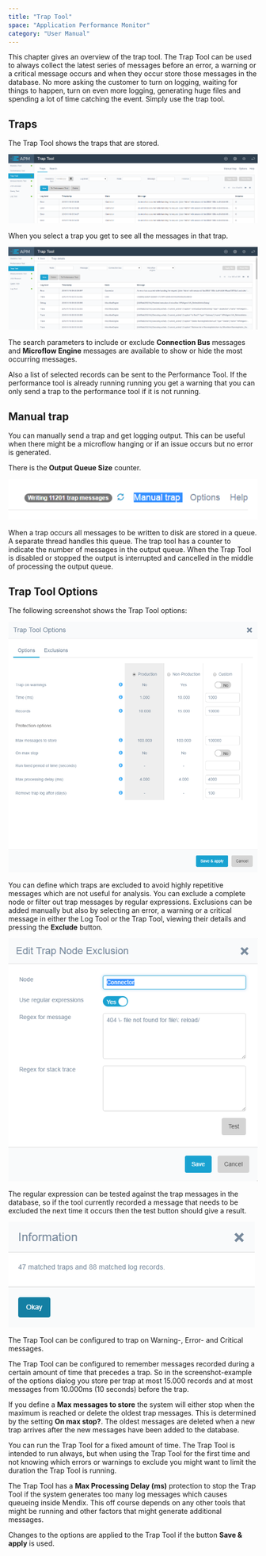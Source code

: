 ```yaml
---
title: "Trap Tool"
space: "Application Performance Monitor"
category: "User Manual"
---
```

This chapter gives an overview of the trap tool. The Trap Tool can be used to always collect the latest 
series of messages before an error, a warning or a critical message occurs and when they occur 
store those messages in the database. No more asking the customer to turn on logging, waiting for things 
to happen, turn on even more logging, generating huge files and spending a lot of time catching the event. 
Simply use the trap tool.

## Traps

The Trap Tool shows the traps that are stored.

 ![](attachments/Trap_Tool/Overview.png)

When you select a trap you get to see all the messages in that trap.

 ![](attachments/Trap_Tool/Individual_Trap.png)

The search parameters to include or exclude **Connection Bus** messages and 
**Microflow Engine** messages are available to show or hide the most occurring messages.

Also a list of selected records can be sent to the Performance Tool. 
If the performance tool is already running running you get a warning that you can only send a
 trap to the performance tool if it is not running.

## Manual trap
You can manually send a trap and get logging output. This can be useful when there might be a microflow 
hanging or if an issue occurs but no error is generated.

There is the **Output Queue Size** counter. 

![](attachments/Trap_Tool/Output_Queue.png)

When a trap occurs all messages to be written to disk are stored in a queue. A separate thread handles this queue. The trap tool has a counter to indicate the number of messages in the output queue. When the Trap Tool is disabled or stopped the output is interrupted and cancelled in the middle of processing the output queue.

## Trap Tool Options

The following screenshot shows the Trap Tool options:

![](attachments/Trap_Tool/Options.png)

You can define which traps are excluded to avoid highly repetitive messages which are not useful for analysis. You can exclude a complete node or filter out trap messages by regular expressions. Exclusions can be added manually but also by selecting an error, a warning or a critical message in either the Log Tool or the Trap Tool, viewing their details and pressing the **Exclude** button.

![](attachments/Trap_Tool/Edit_Exclusion.png)

The regular expression can be tested against the trap messages in the database, so if the tool currently 
recorded a message that needs to be excluded the next time it occurs then the test button should give a
 result.

![](attachments/Trap_Tool/Test_Exclusion.png)

The Trap Tool can be configured to trap on Warning-, Error- and Critical messages.

The Trap Tool can be configured to remember messages recorded during a certain amount of time that precedes a trap. So in the screenshot-example of the options dialog you store per   trap at most 15.000 records and at most messages from 10.000ms (10 seconds) before the trap.

If you define a **Max messages to store** the system will either stop when the maximum is reached or delete the oldest trap messages. This is determined by the setting **On max stop?**. The oldest messages  are deleted when a new trap arrives after the new messages have been added to the database.

You can run the Trap Tool for a fixed amount of time. The Trap Tool is intended to run always, but when
 using the Trap Tool for the first time and not knowing which errors or warnings to exclude you might want
  to limit the duration the Trap Tool is running.

The Trap Tool has a **Max Processing Delay (ms)** protection to stop the Trap Tool if the system generates too many log messages which causes queueing inside Mendix. This off course depends on any other tools that might be running and other factors that might generate additional messages.

Changes to the options are applied to the Trap Tool if the button **Save & apply** is used.